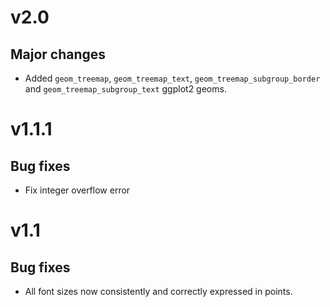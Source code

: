 # v2.0

## Major changes
- Added `geom_treemap`, `geom_treemap_text`, `geom_treemap_subgroup_border` and
  `geom_treemap_subgroup_text` ggplot2 geoms.

# v1.1.1

## Bug fixes
- Fix integer overflow error

# v1.1

## Bug fixes
- All font sizes now consistently and correctly expressed in points.
